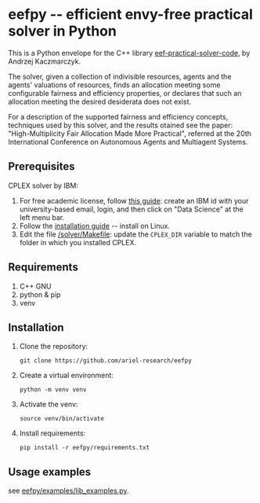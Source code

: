 # eefpy -- efficient envy-free practical solver in Python

This is a Python envelope for the C++ library [eef-practical-solver-code](https://git.tu-berlin.de/akt-public/eef-practical-solver-code), by Andrzej Kaczmarczyk.

The solver, given a collection of indivisible resources, agents and the agents' valuations of resources, finds an allocation meeting some configurable fairness and efficiency properties, or declares that such an allocation meeting the desired desiderata does not exist.

For a description of the supported fairness and efficiency concepts, techniques used by this solver, and the results otained see the paper: "High-Multiplicity Fair Allocation Made More Practical", referred at the 20th International Conference on Autonomous Agents and Multiagent Systems.

## Prerequisites
CPLEX solver by IBM:
1. For free academic license, follow [this guide](https://community.ibm.com/community/user/ai-datascience/blogs/xavier-nodet1/2020/07/09/cplex-free-for-students): create an IBM id with your university-based email, login, and then click on "Data Science" at the left menu bar.
2. Follow the [installation guide](https://www.ibm.com/docs/en/icos/20.1.0?topic=2010-installing-cplex-optimization-studio) -- install on Linux.
3. Edit the file [/solver/Makefile](/solver/Makefile): update the `CPLEX_DIR` variable to match the folder in which you installed CPLEX.

## Requirements
1. C++ GNU
2. python & pip
3. venv

## Installation 
1. Clone the repository:
    ```
    git clone https://github.com/ariel-research/eefpy
    ```
2. Create a virtual environment:
    ```
    python -m venv venv
    ```
3. Activate the venv:
    ```
    source venv/bin/activate
    ```
4. Install requirements:
    ```
    pip install -r eefpy/requirements.txt
    ```

## Usage examples

see [eefpy/examples/lib_examples.py](eefpy/examples/lib_examples.py).

